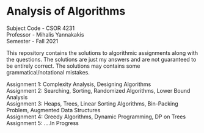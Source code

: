 # Analysis of Algorithms

Subject Code - CSOR 4231 <br />
Professor - Mihalis Yannakakis <br />
Semester - Fall 2021 <br />

This repository contains the solutions to algorithmic assignments along with the questions. The solutions are just my answers and are not guaranteed to be entirely correct. The solutions may contains some grammatical/notational mistakes. <br />

Assignment 1: Complexity Analysis, Designing Algorithms <br />
Assignment 2: Searching, Sorting, Randomized Algorithms, Lower Bound Analysis <br />
Assignment 3: Heaps, Trees, Linear Sorting Algorithms, Bin-Packing Problem, Augmented Data Structures <br />
Assignment 4: Greedy Algorithms, Dynamic Programming, DP on Trees <br />
Assignment 5: ....In Progress
